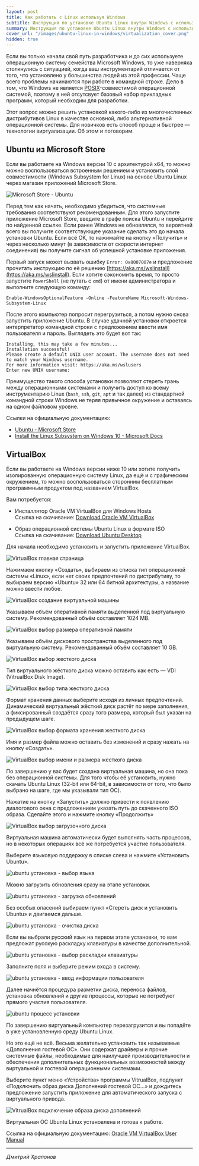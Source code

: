```yaml
---
layout: post
title: Как работать с Linux используя Windows
subtitle: Инструкция по установке Ubuntu Linux внутри Windows с использованием различных технологий виртуализации. 
summary: Инструкция по установке Ubuntu Linux внутри Windows с использованием различных технологий виртуализации.
cover_url: "/images/ubuntu-linux-in-windows/virtualization_cover.png"
hidden: true
---
```


Если вы только начали свой путь разработчика и до сих используете операционную систему семейства Microsoft Windows, то уже наверняка столкнулись с ситуацией, когда ваш инструментарий отличается от того, что установлено у большинства людей из этой профессии. Чаще всего проблемы начинаются при работе в командной строке. Дело в том, что Windows не является [POSIX](https://ru.wikipedia.org/wiki/POSIX)-совместимой операционной системой, поэтому в ней отсутсвует базовый набор прикладных программ, который необходим для разработки.

Этот вопрос можно решить установкой какого-либо из многочисленных дистрибутивов Linux в качестве основной, либо альтернативной операционной системы. Для новичков есть способ проще и быстрее — технологии виртуализации. Об этом и поговорим.

## Ubuntu из Microsoft Store

Если вы работаете на Windows версии 10 с архитектурой x64, то можно можно воспользоваться встроенным решением и установить слой совместимости (Windows Subsystem for Linux) на основе Ubuntu Linux через магазин приложений Microsoft Store.

![Microsoft Store - Ubuntu](/images/ubuntu-linux-in-windows/virtualization_1.png)

Перед тем как начать, необходимо убедиться, что системные требования соответствуют рекомендованным. Для этого запустите приложение Microsoft Store, введите в графе поиска Ubuntu и перейдите по найденной ссылке. Если ранее Windows не обновлялся, то вероятней всего вы получите соответствующее указание сделать это до начала установки Ubuntu.  Если всё OK, то нажимайте на кнопку «Получить» и через несколько минут (в зависимости от скорости интернет соединения) вы получите сигнал об успешной установке приложения.

Первый запуск может вызвать ошибку `Error: 0x8007007e` и предложение прочитать инструкцию по её решению [https://aka.ms/wslinstall](https://aka.ms/wslinstall). Если хотите сэкономить время, то просто запустите `PowerShell` (не путать с `cmd`) от имени администратора и выполните следующую команду:

```
Enable-WindowsOptionalFeature -Online -FeatureName Microsoft-Windows-Subsystem-Linux
``` 

После этого компьютер попросит перегрузиться, а потом нужно снова запустить приложение Ubuntu.   В случае удачной установки откроется интерпретатор командной строки с предложением ввести имя пользователя и пароль. Выглядеть это будет вот так:

```
Installing, this may take a few minutes...
Installation successful!
Please create a default UNIX user account. The username does not need to match your Windows username.
For more information visit: https://aka.ms/wslusers
Enter new UNIX username:
```
 
Преимущество такого способа установки позволяют стереть грань между операционными системами и получить доступ ко всему инструментарию Linux (`bash`, `ssh`, `git`, `apt` и так далее) из стандартной командной строки Windows не теряя привычное окружение и оставаясь на одном файловом уровне.

Ссылки на официальную документацию:

* [Ubuntu - Microsoft Store](https://www.microsoft.com/ru-ru/store/p/ubuntu/9nblggh4msv6)
* [Install the Linux Subsystem on Windows 10 - Microsoft Docs](https://docs.microsoft.com/en-us/windows/wsl/install-win10)

## VirtualBox

Если вы работаете на Windows версии ниже 10 или хотите получить изолированную операционную систему Linux, да ещё и с графическим окружением, то можно воспользоваться сторонним бесплатным программным продуктом под названием VirtualBox.

Вам потребуется:

* Инсталлятор Oracle VM VirtualBox для Windows Hosts  
Ссылка на скачивание: [Download Oracle VM VirtualBox](https://www.virtualbox.org/wiki/Downloads)

* Образ операционной системы Ubuntu Linux в формате ISO  
Ссылка на скачивание: [Download Ubuntu Desktop](https://www.ubuntu.com/download/desktop)

Для начала необходимо установить и запустить приложение VirtualBox.

![VirtualBox главная страница](/images/ubuntu-linux-in-windows/virtualization_2.png)

Нажимаем кнопку «Создать», выбираем из списка тип операционной системы «Linux», если нет своих предпочтений по дистрибутиву, то выбираем версию «Ubuntu» 32 или 64 битной архитектуры, а название можно ввести любое. 

![VirtualBox создание виртуальной машины](/images/ubuntu-linux-in-windows/virtualization_3.png)
 
Указываем объём оперативной памяти выделенной под виртуальную систему. Рекомендованный объём составляет 1024 MB.

![VirtualBox выбор размера оперативной памяти](/images/ubuntu-linux-in-windows/virtualization_4.png)

Указываем объём дискового пространства выделенного под виртуальную систему. Рекомендованный объём составляет 10 GB.

![VirtualBox выбор жесткого диска](/images/ubuntu-linux-in-windows/virtualization_5.png)

Тип виртуального жёсткого диска можно оставить как есть — VDI (VitrualBox Disk Image).

![VirtualBox выбор типа жесткого диска](/images/ubuntu-linux-in-windows/virtualization_6.png)

Формат хранения данных выберите исходя из личных предпочтений. Динамический виртуальный жёсткий диск растёт по мере заполнения, а фиксированный создаётся сразу того размера, который был указан на предыдущем шаге.

![VirtualBox выбор формата хранения жесткого диска](/images/ubuntu-linux-in-windows/virtualization_7.png)

Имя и размер файла можно оставить без изменений и сразу нажать на кнопку «Создать».

![VirtualBox выбор имени и размера жесткого диска](/images/ubuntu-linux-in-windows/virtualization_8.png)

По завершению у вас будет создана виртуальная машина, но она пока без операционной системы. Для того чтобы её установить, нужно скачать Ubuntu Linux (32-bit или 64-bit, в зависимости от того, что было выбрано на шаге, где мы указывали тип ОС).

Нажатие на кнопку «Запустить» должно привести к появлению диалогового окна с предложением указать путь до скаченного ISO образа. Сделайте этого и нажмите кнопку «Продолжить»

![VirtualBox выбор загрузочного диска](/images/ubuntu-linux-in-windows/virtualization_9.png)

Виртуальная машина автоматически будет выполнять часть процессов, но в некоторых операциях всё же потребуется участие пользователя.

Выберите языковую поддержку в списке слева и нажмите «Установить Ubuntu».

![ubuntu установка - выбор языка](/images/ubuntu-linux-in-windows/virtualization_10.png)

Можно загрузить обновления сразу на этапе установки.

![ubuntu установка - загрузка обновлений](/images/ubuntu-linux-in-windows/virtualization_11.png)

Без особых опасений выбираем пункт «Стереть диск и установить Ubuntu» и двигаемся дальше.

![ubuntu установка - очистка диска](/images/ubuntu-linux-in-windows/virtualization_12.png)

Если вы выбрали русский язык на первом этапе установки, то вам предложат русскую раскладку клавиатуры в качестве дополнительной.

![ubuntu установка - выбор раскладки клавиатуры](/images/ubuntu-linux-in-windows/virtualization_13.png)
 
Заполните поля и выберите режим входа в систему.

![ubuntu установка - ввод информации пользователя](/images/ubuntu-linux-in-windows/virtualization_14.png)

Далее начнётся процедура разметки диска, переноса файлов, установка обновлений и другие процессы, которые не потребуют прямого участия пользователя.

![ubuntu процесс установки](/images/ubuntu-linux-in-windows/virtualization_15.png)

По завершению виртуальный компьютер перезагрузится и вы попадёте в уже установленную среду Ubuntu Linux.

Но это ещё не всё. Весьма желательно установить так называемые «Дополнения гостевой ОС». Они содержат драйверы и прочие системные файлы, необходимые для наилучшей производительности и обеспечения дополнительных функциональных возможностей между виртуальной и гостевой операционными системами.

Выберите пункт меню «Устройства» программы VitrualBox, подпункт «Подключить образ диска Дополнений гостевой ОС…» и дождитесь предложение запустить приложение для автоматического запуска с виртуального привода.

![VitrualBox подключение образа диска дополнений](/images/ubuntu-linux-in-windows/virtualization_16.png)

Виртуальная ОС Ubuntu Linux установлена и готова к работе.

Ссылка на официальную документацию: [Oracle VM VirtualBox User Manual](https://www.virtualbox.org/manual/)

---

*Дмитрий Храпонов*
